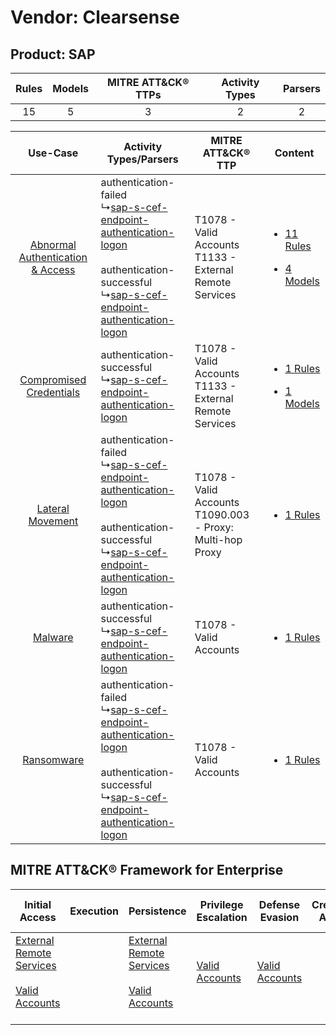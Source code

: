 Vendor: Clearsense
==================
Product: SAP
------------
| Rules | Models | MITRE ATT&CK® TTPs | Activity Types | Parsers |
|:-----:|:------:|:------------------:|:--------------:|:-------:|
|  15   |   5    |         3          |       2        |    2    |

|    Use-Case    | Activity Types/Parsers    | MITRE ATT&CK® TTP    | Content    |
|:----:| ---- | ---- | ---- |
| [Abnormal Authentication & Access](../../../UseCases/uc_abnormal_authentication_&_access.md) |  authentication-failed<br> ↳[sap-s-cef-endpoint-authentication-logon](Ps/pC_sapscefendpointauthenticationlogon.md)<br><br> authentication-successful<br> ↳[sap-s-cef-endpoint-authentication-logon](Ps/pC_sapscefendpointauthenticationlogon.md)<br> | T1078 - Valid Accounts<br>T1133 - External Remote Services<br>   | [<ul><li>11 Rules</li></ul><ul><li>4 Models</li></ul>](RM/r_m_clearsense_sap_Abnormal_Authentication_&_Access.md) |
|          [Compromised Credentials](../../../UseCases/uc_compromised_credentials.md)          |  authentication-successful<br> ↳[sap-s-cef-endpoint-authentication-logon](Ps/pC_sapscefendpointauthenticationlogon.md)<br>    | T1078 - Valid Accounts<br>T1133 - External Remote Services<br>   | [<ul><li>1 Rules</li></ul><ul><li>1 Models</li></ul>](RM/r_m_clearsense_sap_Compromised_Credentials.md)    |
|    [Lateral Movement](../../../UseCases/uc_lateral_movement.md)    |  authentication-failed<br> ↳[sap-s-cef-endpoint-authentication-logon](Ps/pC_sapscefendpointauthenticationlogon.md)<br><br> authentication-successful<br> ↳[sap-s-cef-endpoint-authentication-logon](Ps/pC_sapscefendpointauthenticationlogon.md)<br> | T1078 - Valid Accounts<br>T1090.003 - Proxy: Multi-hop Proxy<br> | [<ul><li>1 Rules</li></ul>](RM/r_m_clearsense_sap_Lateral_Movement.md)    |
|    [Malware](../../../UseCases/uc_malware.md)    |  authentication-successful<br> ↳[sap-s-cef-endpoint-authentication-logon](Ps/pC_sapscefendpointauthenticationlogon.md)<br>    | T1078 - Valid Accounts<br>    | [<ul><li>1 Rules</li></ul>](RM/r_m_clearsense_sap_Malware.md)    |
|    [Ransomware](../../../UseCases/uc_ransomware.md)    |  authentication-failed<br> ↳[sap-s-cef-endpoint-authentication-logon](Ps/pC_sapscefendpointauthenticationlogon.md)<br><br> authentication-successful<br> ↳[sap-s-cef-endpoint-authentication-logon](Ps/pC_sapscefendpointauthenticationlogon.md)<br> | T1078 - Valid Accounts<br>    | [<ul><li>1 Rules</li></ul>](RM/r_m_clearsense_sap_Ransomware.md)    |

MITRE ATT&CK® Framework for Enterprise
--------------------------------------
| Initial Access                                                                                                                                   | Execution | Persistence                                                                                                                                      | Privilege Escalation                                                | Defense Evasion                                                     | Credential Access | Discovery | Lateral Movement | Collection | Command and Control                                                                                                                       | Exfiltration | Impact |
| ------------------------------------------------------------------------------------------------------------------------------------------------ | --------- | ------------------------------------------------------------------------------------------------------------------------------------------------ | ------------------------------------------------------------------- | ------------------------------------------------------------------- | ----------------- | --------- | ---------------- | ---------- | ----------------------------------------------------------------------------------------------------------------------------------------- | ------------ | ------ |
| [External Remote Services](https://attack.mitre.org/techniques/T1133)<br><br>[Valid Accounts](https://attack.mitre.org/techniques/T1078)<br><br> |           | [External Remote Services](https://attack.mitre.org/techniques/T1133)<br><br>[Valid Accounts](https://attack.mitre.org/techniques/T1078)<br><br> | [Valid Accounts](https://attack.mitre.org/techniques/T1078)<br><br> | [Valid Accounts](https://attack.mitre.org/techniques/T1078)<br><br> |                   |           |                  |            | [Proxy: Multi-hop Proxy](https://attack.mitre.org/techniques/T1090/003)<br><br>[Proxy](https://attack.mitre.org/techniques/T1090)<br><br> |              |        |
